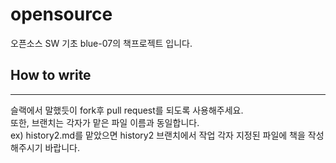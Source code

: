 # opensource
오픈소스 SW 기초 blue-07의 책프로젝트 입니다.
## How to write
-----
슬랙에서 말했듯이 fork후 pull request를 되도록 사용해주세요.  
또한, 브랜치는 각자가 맡은 파일 이름과 동일합니다.  
ex) history2.md를 맡았으면 history2 브랜치에서 작업
각자 지정된 파일에 책을 작성해주시기 바랍니다.
